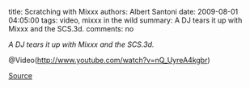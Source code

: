 title: Scratching with Mixxx
authors: Albert Santoni
date: 2009-08-01 04:05:00
tags: video, mixxx in the wild
summary: A DJ tears it up with Mixxx and the SCS.3d.
comments: no

*A DJ tears it up with Mixxx and the SCS.3d.*

@Video(http://www.youtube.com/watch?v=nQ_UyreA4kgbr)

[Source](http://forums.stantondj.com/viewtopic.php?f=8&t=459)
